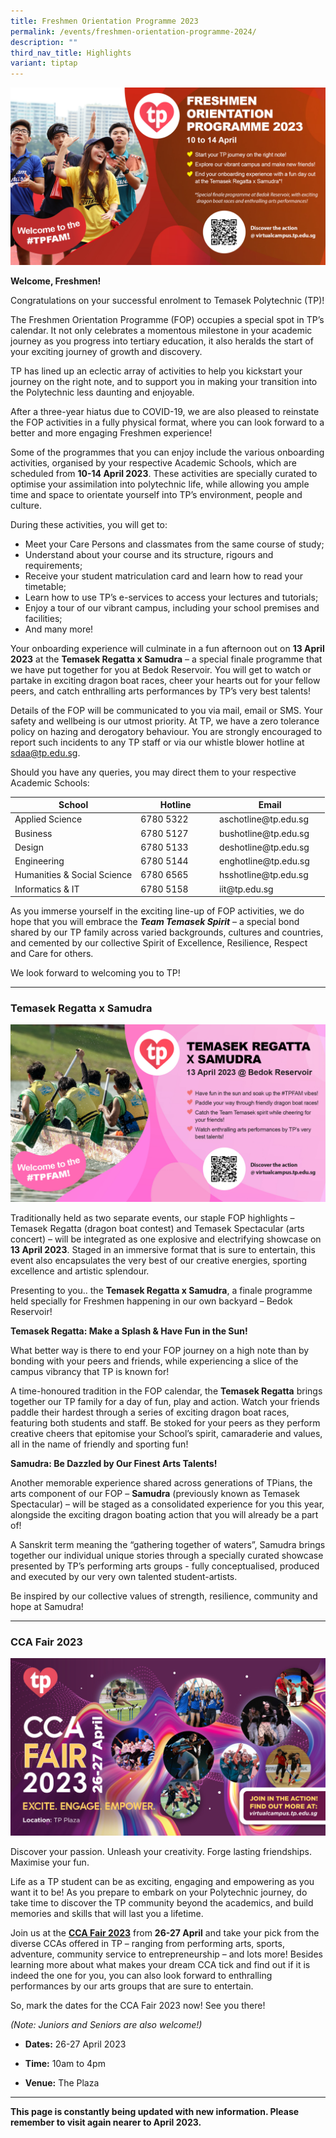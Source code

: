 ```yaml
---
title: Freshmen Orientation Programme 2023
permalink: /events/freshmen-orientation-programme-2024/
description: ""
third_nav_title: Highlights
variant: tiptap
---
```

![](/images/Home/FO_2023.jpg)

**Welcome, Freshmen!**

Congratulations on your successful enrolment to Temasek Polytechnic (TP)!

The Freshmen Orientation Programme (FOP) occupies a special spot in TP’s calendar. It not only celebrates a momentous milestone in your academic journey as you progress into tertiary education, it also heralds the start of your exciting journey of growth and discovery.

TP has lined up an eclectic array of activities to help you kickstart your journey on the right note, and to support you in making your transition into the Polytechnic less daunting and enjoyable.

After a three-year hiatus due to COVID-19, we are also pleased to reinstate the FOP activities in a fully physical format, where you can look forward to a better and more engaging Freshmen experience!

Some of the programmes that you can enjoy include the various onboarding activities, organised by your respective Academic Schools, which are scheduled from **10-14 April 2023**. These activities are specially curated to optimise your assimilation into polytechnic life, while allowing you ample time and space to orientate yourself into TP’s environment, people and culture.

During these activities, you will get to:

* Meet your Care Persons and classmates from the same course of study;   
*	Understand about your course and its structure, rigours and requirements;  
*	Receive your student matriculation card and learn how to read your timetable; 
*	Learn how to use TP’s e-services to access your lectures and tutorials; 
*	Enjoy a tour of our vibrant campus, including your school premises and facilities; 
* And many more!

Your onboarding experience will culminate in a fun afternoon out on **13 April 2023** at the **Temasek Regatta x Samudra** – a special finale programme that we have put together for you at Bedok Reservoir. You will get to watch or partake in exciting dragon boat races, cheer your hearts out for your fellow peers, and catch enthralling arts performances by TP’s very best talents!

Details of the FOP will be communicated to you via mail, email or SMS. Your safety and wellbeing is our utmost priority. At TP, we have a zero tolerance policy on hazing and derogatory behaviour. You are strongly encouraged to report such incidents to any TP staff or via our whistle blower hotline at [sdaa@tp.edu.sg](mailto:sdaa@tp.edu.sg).

Should you have any queries, you may direct them to your respective Academic Schools:

<div>
<table style="undefined;table-layout: fixed; width: 574px">
<colgroup>
<col style="width: 40%">
<col style="width: 25%">
<col style="width: 35%">
</colgroup>
<thead>
  <tr>
    <th>School</th>
    <th>Hotline</th>
    <th>Email</th>
  </tr>
</thead>
<tbody>
  <tr>
    <td>Applied Science</td>
    <td>6780 5322</td>
    <td>aschotline@tp.edu.sg</td>
  </tr>
  <tr>
    <td>Business</td>
    <td>6780 5127</td>
    <td>bushotline@tp.edu.sg</td>
  </tr>
  <tr>
    <td>Design</td>
    <td>6780 5133</td>
    <td>deshotline@tp.edu.sg</td>
  </tr>
  <tr>
    <td>Engineering</td>
    <td>6780 5144</td>
    <td>enghotline@tp.edu.sg</td>
  </tr>
  <tr>
    <td>Humanities &amp; Social Science</td>
    <td>6780 6565</td>
    <td>hsshotline@tp.edu.sg</td>
  </tr>
  <tr>
    <td>Informatics &amp; IT</td>
    <td>6780 5158</td>
    <td>iit@tp.edu.sg</td>
  </tr>
</tbody>
</table>	
	
</div>


As you immerse yourself in the exciting line-up of FOP activities, we do hope that you will embrace the **_Team Temasek Spirit_** – a special bond shared by our TP family across varied backgrounds, cultures and countries, and cemented by our collective Spirit of Excellence, Resilience, Respect and Care for others.

We look forward to welcoming you to TP!

---

### Temasek Regatta x Samudra

![](/images/Home/Regatta_2023.jpg)

Traditionally held as two separate events, our staple FOP highlights – Temasek Regatta (dragon boat contest) and Temasek Spectacular (arts concert) – will be integrated as one explosive and electrifying showcase on **13 April 2023**. Staged in an immersive format that is sure to entertain, this event also encapsulates the very best of our creative energies, sporting excellence and artistic splendour.

Presenting to you.. the **Temasek Regatta x Samudra**, a finale programme held specially for Freshmen happening in our own backyard – Bedok Reservoir!

**Temasek Regatta: Make a Splash &amp; Have Fun in the Sun!**

What better way is there to end your FOP journey on a high note than by bonding with your peers and friends, while experiencing a slice of the campus vibrancy that TP is known for!

A time-honoured tradition in the FOP calendar, the **Temasek Regatta** brings together our TP family for a day of fun, play and action. Watch your friends paddle their hardest through a series of exciting dragon boat races, featuring both students and staff. Be stoked for your peers as they perform creative cheers that epitomise your School’s spirit, camaraderie and values, all in the name of friendly and sporting fun!

**Samudra: Be Dazzled by Our Finest Arts Talents!**

Another memorable experience shared across generations of TPians, the arts component of our FOP – **Samudra** (previously known as Temasek Spectacular) – will be staged as a consolidated experience for you this year, alongside the exciting dragon boating action that you will already be a part of!

A Sanskrit term meaning the “gathering together of waters”, Samudra brings together our individual unique stories through a specially curated showcase presented by TP’s performing arts groups - fully conceptualised, produced and executed by our very own talented student-artists.&nbsp;

Be inspired by our collective values of strength, resilience, community and hope at Samudra!

---

### CCA Fair 2023

![](/images/Home/CCA%20Fair%202023.jpg)

Discover your passion. Unleash your creativity. Forge lasting friendships. Maximise your fun.

Life as a TP student can be as exciting, engaging and empowering as you want it to be! As you prepare to embark on your Polytechnic journey, do take time to discover the TP community beyond the academics, and build memories and skills that will last you a lifetime.

Join us at the [**CCA Fair 2023**](/events/ccafair2023/) from **26-27 April** and take your pick from the diverse CCAs offered in TP – ranging from performing arts, sports, adventure, community service to entrepreneurship – and lots more! Besides learning more about what makes your dream CCA tick and find out if it is indeed the one for you, you can also look forward to enthralling performances by our arts groups that are sure to entertain.

So, mark the dates for the CCA Fair 2023 now! See you there!

_(Note: Juniors and Seniors are also welcome!)_

* **Dates:** 26-27 April 2023

* **Time:** 10am to 4pm

* **Venue:** The Plaza

---

**This page is constantly being updated with new information. Please remember to visit again nearer to April 2023.**
